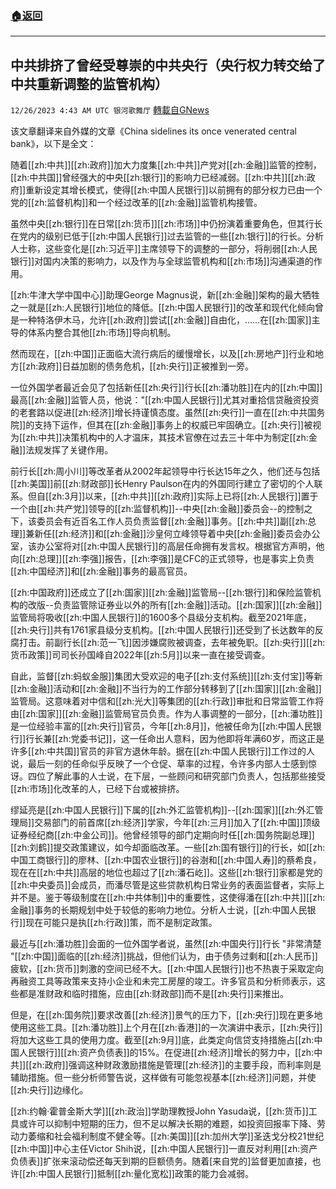 ###  [:house:返回](README.md)
---


## 中共排挤了曾经受尊崇的中共央行（央行权力转交给了中共重新调整的监管机构）
`12/26/2023 4:43 AM UTC 银河歌舞厅` [轉載自GNews](https://gnews.org/articles/2151664)

该文章翻译来自外媒的文章《China sidelines its once venerated central bank》，以下是全文：

随着[[zh:中共]][[zh:政府]]加大力度集[[zh:中共]]产党对[[zh:金融]]监管的控制，[[zh:中共国]]曾经强大的中央[[zh:银行]]的影响力已经减弱。[[zh:中共]][[zh:政府]]重新设定其增长模式，使得[[zh:中国人民银行]]以前拥有的部分权力已由一个党的[[zh:监督机构]]和一个经过改革的[[zh:金融]]监管机构接管。

虽然中央[[zh:银行]]在日常[[zh:货币]][[zh:市场]]中仍扮演着重要角色，但其行长在党内的级别已低于[[zh:中国人民银行]]过去监管的一些[[zh:银行]]的行长。分析人士称，这些变化是[[zh:习近平]]主席领导下的调整的一部分，将削弱[[zh:人民银行]]对国内决策的影响力，以及作为与全球监管机构和[[zh:市场]]沟通渠道的作用。

[[zh:牛津大学中国中心]]助理George Magnus说，新[[zh:金融]]架构的最大牺牲之一就是[[zh:人民银行]]地位的降低。[[zh:中国人民银行]]的改革和现代化倾向曾是一种特洛伊木马，允许[[zh:政府]]尝试[[zh:金融]]自由化，......在[[zh:国家]]主导的体系内整合其他[[zh:市场]]导向机制。

然而现在，[[zh:中国]]正面临大流行病后的缓慢增长，以及[[zh:房地产]]行业和地方[[zh:政府]]日益加剧的债务危机，[[zh:央行]]正被推到一旁。

一位外国学者最近会见了包括新任[[zh:央行]]行长[[zh:潘功胜]]在内的[[zh:中国]]最高[[zh:金融]]监管人员，他说："[[zh:中国人民银行]]尤其对重拾信贷融资投资的老套路以促进[[zh:经济]]增长持谨慎态度。虽然[[zh:央行]]一直在[[zh:中共国务院]]的支持下运作，但其在[[zh:金融]]事务上的权威已牢固确立。[[zh:央行]]被视为[[zh:中共]]决策机构中的人才温床，其技术官僚在过去三十年中为制定[[zh:金融]]法规发挥了关键作用。

前行长[[zh:周小川]]等改革者从2002年起领导中行长达15年之久，他们还与包括[[zh:美国]]前[[zh:财政部]]长Henry Paulson在内的外国同行建立了密切的个人联系。但自[[zh:3月]]以来，[[zh:中共]][[zh:政府]]实际上已将[[zh:人民银行]]置于一个由[[zh:共产党]]领导的[[zh:监督机构]]--中央[[zh:金融]]委员会--的控制之下，该委员会有近百名工作人员负责监督[[zh:金融]]事务。[[zh:中共]]副[[zh:总理]]兼新任[[zh:经济]]和[[zh:金融]]沙皇何立峰领导着中央[[zh:金融]]委员会办公室，该办公室将对[[zh:中国人民银行]]的高层任命拥有发言权。根据官方声明，他向[[zh:总理]][[zh:李强]]报告，[[zh:李强]]是CFC的正式领导，也是事实上负责[[zh:中国经济]]和[[zh:金融]]事务的最高官员。

[[zh:中国政府]]还成立了[[zh:国家]][[zh:金融]]监管局--[[zh:银行]]和保险监管机构的改版--负责监管除证券业以外的所有[[zh:金融]]活动。[[zh:国家]][[zh:金融]]监管局将吸收[[zh:中国人民银行]]的1600多个县级分支机构。截至2021年底，[[zh:央行]]共有1761家县级分支机构。[[zh:中国人民银行]]还受到了长达数年的反腐打击。前副行长[[zh:范一飞]]因涉嫌腐败被调查，去年被免职。[[zh:央行]][[zh:货币政策]]司司长孙国峰自2022年[[zh:5月]]以来一直在接受调查。

自此，监督[[zh:蚂蚁金服]]集团大受欢迎的电子[[zh:支付系统]][[zh:支付宝]]等新[[zh:金融]]活动和[[zh:金融]]不当行为的工作部分转移到了[[zh:国家]][[zh:金融]]监管局。这意味着对中信和[[zh:光大]]等集团的[[zh:行政]]审批和日常监管工作将由[[zh:国家]][[zh:金融]]监管局官员负责。作为人事调整的一部分，[[zh:潘功胜]]是一位经验丰富的[[zh:央行]]官员，今年[[zh:8月]]，他被任命为[[zh:中国人民银行]]行长兼[[zh:党委书记]]，这一任命出人意料，因为他即将年满60岁，而这正是许多[[zh:中共国]]官员的非官方退休年龄。据在[[zh:中国人民银行]]工作过的人说，最后一刻的任命似乎反映了一个仓促、草率的过程，令许多内部人士感到惊讶。四位了解此事的人士说，在下层，一些顾问和研究部门负责人，包括那些接受[[zh:市场]]化改革的人，已经下台或被排挤。

缪延亮是[[zh:中国人民银行]]下属的[[zh:外汇监管机构]]--[[zh:国家]][[zh:外汇管理局]]交易部门的前首席[[zh:经济]]学家，今年[[zh:三月]]加入了[[zh:中国]]顶级证券经纪商[[zh:中金公司]]。他曾经领导的部门定期向时任[[zh:国务院副总理]][[zh:刘鹤]]提交政策建议，如今却面临改革。一些[[zh:国有银行]]的行长，如[[zh:中国工商银行]]的廖林、[[zh:中国农业银行]]的谷澍和[[zh:中国人寿]]的蔡希良，现在在[[zh:中共]]高层的地位也超过了[[zh:潘石屹]]。这些[[zh:银行]]家都是党的[[zh:中央委员]]会成员，而潘尽管是这些贷款机构日常业务的表面监督者，实际上并不是。鉴于等级制度在[[zh:中共体制]]中的重要性，这使得潘在[[zh:中共]][[zh:金融]]事务的长期规划中处于较低的影响力地位。分析人士说，[[zh:中国人民银行]]现在可能只是执[[zh:行政]]策，而不是制定政策。

最近与[[zh:潘功胜]]会面的一位外国学者说，虽然[[zh:中国央行]]行长 "非常清楚 "[[zh:中国]]面临的[[zh:经济]]挑战，但他们认为，由于债务过剩和[[zh:人民币]]疲软，[[zh:货币]]刺激的空间已经不大。[[zh:中国人民银行]]也不热衷于采取定向再融资工具等政策来支持小企业和未完工房屋的竣工。许多官员和分析师表示，这些都是准财政和临时措施，应由[[zh:财政部]]而不是[[zh:央行]]来推出。

但是，在[[zh:国务院]]要求改善[[zh:经济]]景气的压力下，[[zh:央行]]现在更多地使用这些工具。[[zh:潘功胜]]上个月在[[zh:香港]]的一次演讲中表示，[[zh:央行]]将加大这些工具的使用力度。截至[[zh:9月]]底，此类定向信贷支持措施占[[zh:中国人民银行]][[zh:资产负债表]]的15%。在促进[[zh:经济]]增长的努力中，[[zh:中共]][[zh:政府]]强调这种财政激励措施是管理[[zh:经济]]的主要手段，而利率则是辅助措施。但一些分析师警告说，这样做有可能忽视基本[[zh:经济]]问题，并使[[zh:央行]]边缘化。

[[zh:约翰·霍普金斯大学]][[zh:政治]]学助理教授John Yasuda说，[[zh:货币]]工具或许可以抑制中短期的压力，但不足以解决长期的难题，如投资回报率下降、劳动力萎缩和社会福利制度不健全等。[[zh:美国]][[zh:加州大学]]圣迭戈分校21世纪[[zh:中国]]中心主任Victor Shih说，[[zh:中国人民银行]]一直反对利用[[zh:资产负债表]]扩张来滚动偿还每天到期的巨额债务。随着[来自党的]监督更加直接，也许[[zh:中国人民银行]]抵制[[zh:量化宽松]]政策的能力会减弱。

